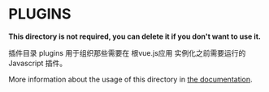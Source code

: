 # PLUGINS

**This directory is not required, you can delete it if you don't want to use it.**

插件目录 plugins 用于组织那些需要在 根vue.js应用 实例化之前需要运行的 Javascript 插件。

More information about the usage of this directory in [the documentation](https://nuxtjs.org/guide/plugins).
